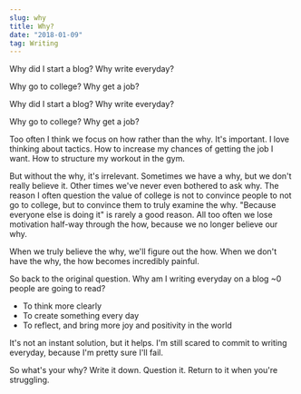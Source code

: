 ```yaml
---
slug: why
title: Why?
date: "2018-01-09"
tag: Writing
---
```


Why did I start a blog? Why write everyday?

Why go to college? Why get a job?

<!-- more -->

Why did I start a blog? Why write everyday?

Why go to college? Why get a job?

Too often I think we focus on how rather than the why. It's important. I love thinking about tactics. How to increase my chances of getting the job I want. How to structure my workout in the gym.

But without the why, it's irrelevant. Sometimes we have a why, but we don't really believe it. Other times we've never even bothered to ask why. The reason I often question the value of college is not to convince people to not go to college, but to convince them to truly examine the why. "Because everyone else is doing it" is rarely a good reason. All too often we lose motivation half-way through the how, because we no longer believe our why.

When we truly believe the why, we'll figure out the how. When we don't have the why, the how becomes incredibly painful.

So back to the original question. Why am I writing everyday on a blog ~0 people are going to read?

- To think more clearly
- To create something every day
- To reflect, and bring more joy and positivity in the world

It's not an instant solution, but it helps. I'm still scared to commit to writing everyday, because I'm pretty sure I'll fail.

So what's your why? Write it down. Question it. Return to it when you're struggling.
